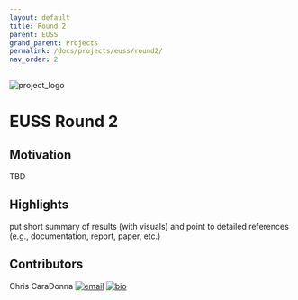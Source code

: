 ```yaml
---
layout: default
title: Round 2
parent: EUSS
grand_parent: Projects
permalink: /docs/projects/euss/round2/
nav_order: 2
---
```


![project_logo](../../../../assets/images/coming_soon.png)

# EUSS Round 2

## Motivation
TBD

## Highlights
put short summary of results (with visuals) and point to detailed references (e.g., documentation, report, paper, etc.)

## Contributors
Chris CaraDonna [![email](../../../../assets/images/email.png)](mailto:Christopher.CaraDonna@nrel.gov) [![bio](../../../../assets/images/bio.png)](https://www.nrel.gov/research/staff/chris-caradonna.html)